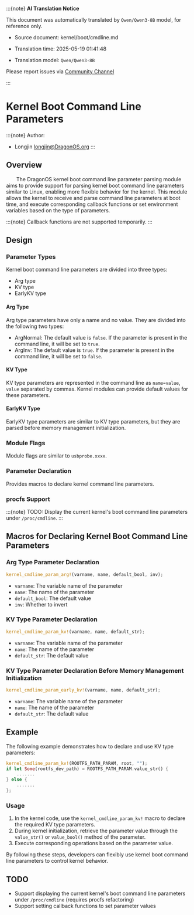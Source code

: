 :::{note}
**AI Translation Notice**

This document was automatically translated by `Qwen/Qwen3-8B` model, for reference only.

- Source document: kernel/boot/cmdline.md

- Translation time: 2025-05-19 01:41:48

- Translation model: `Qwen/Qwen3-8B`

Please report issues via [Community Channel](https://github.com/DragonOS-Community/DragonOS/issues)

:::

# Kernel Boot Command Line Parameters

:::{note}
Author:  
- Longjin <longjin@DragonOS.org>
:::

## Overview

&emsp;&emsp;The DragonOS kernel boot command line parameter parsing module aims to provide support for parsing kernel boot command line parameters similar to Linux, enabling more flexible behavior for the kernel. This module allows the kernel to receive and parse command line parameters at boot time, and execute corresponding callback functions or set environment variables based on the type of parameters.

:::{note}
Callback functions are not supported temporarily.
:::

## Design

### Parameter Types

Kernel boot command line parameters are divided into three types:

- Arg type
- KV type
- EarlyKV type

#### Arg Type

Arg type parameters have only a name and no value. They are divided into the following two types:

- ArgNormal: The default value is `false`. If the parameter is present in the command line, it will be set to `true`.
- ArgInv: The default value is `true`. If the parameter is present in the command line, it will be set to `false`.

#### KV Type

KV type parameters are represented in the command line as `name=value`, `value` separated by commas. Kernel modules can provide default values for these parameters.

#### EarlyKV Type

EarlyKV type parameters are similar to KV type parameters, but they are parsed before memory management initialization.

### Module Flags

Module flags are similar to `usbprobe.xxxx`.

### Parameter Declaration

Provides macros to declare kernel command line parameters.
### procfs Support

:::{note}
TODO: Display the current kernel's boot command line parameters under `/proc/cmdline`.
:::

## Macros for Declaring Kernel Boot Command Line Parameters

### Arg Type Parameter Declaration
```rust
kernel_cmdline_param_arg!(varname, name, default_bool, inv);
```
- `varname`: The variable name of the parameter
- `name`: The name of the parameter
- `default_bool`: The default value
- `inv`: Whether to invert

### KV Type Parameter Declaration

```rust
kernel_cmdline_param_kv!(varname, name, default_str);
```

- `varname`: The variable name of the parameter
- `name`: The name of the parameter
- `default_str`: The default value

### KV Type Parameter Declaration Before Memory Management Initialization

```rust
kernel_cmdline_param_early_kv!(varname, name, default_str);
```

- `varname`: The variable name of the parameter
- `name`: The name of the parameter
- `default_str`: The default value

## Example

The following example demonstrates how to declare and use KV type parameters:
```rust
kernel_cmdline_param_kv!(ROOTFS_PATH_PARAM, root, "");
if let Some(rootfs_dev_path) = ROOTFS_PATH_PARAM.value_str() {
    .......
} else {
    .......
};
```

### Usage

1. In the kernel code, use the `kernel_cmdline_param_kv!` macro to declare the required KV type parameters.
2. During kernel initialization, retrieve the parameter value through the `value_str()` or `value_bool()` method of the parameter.
3. Execute corresponding operations based on the parameter value.

By following these steps, developers can flexibly use kernel boot command line parameters to control kernel behavior.

## TODO

- Support displaying the current kernel's boot command line parameters under `/proc/cmdline` (requires procfs refactoring)
- Support setting callback functions to set parameter values
